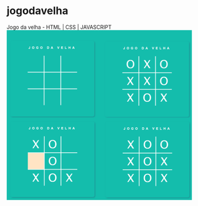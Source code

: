 # jogodavelha
Jogo da velha - HTML | CSS | JAVASCRIPT
![jogodavelha](https://github.com/AlineSantinor/jogodavelha/blob/main/jogodavelha.jpg?raw=true)
